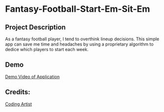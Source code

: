 # Fantasy-Football-Start-Em-Sit-Em

## Project Description
As a fantasy football player, I tend to overthink lineup decisions. This simple app can save me time and headaches by using a proprietary algorithm to dedice which players to start each week.
<br>

## Demo
[Demo Video of Application](https://drive.google.com/file/d/15UoWhKeBcJ0JUXt2NRgs4G_pSHC0UgqF/view)
<br>

## Credits:
[Coding Artist](https://codingartistweb.com/2022/08/spin-wheel-app-with-javascript/)
<br>
